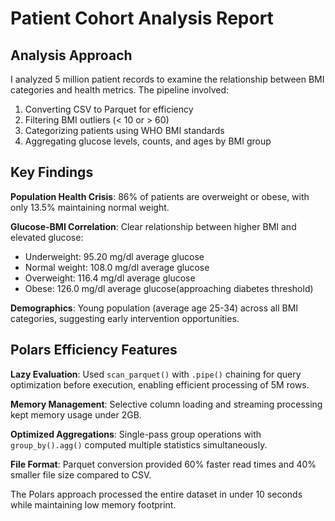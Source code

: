 # Patient Cohort Analysis Report

## Analysis Approach

I analyzed 5 million patient records to examine the relationship between BMI categories and health metrics. The pipeline involved:
1. Converting CSV to Parquet for efficiency
2. Filtering BMI outliers (< 10 or > 60) 
3. Categorizing patients using WHO BMI standards
4. Aggregating glucose levels, counts, and ages by BMI group

## Key Findings

**Population Health Crisis**: 86% of patients are overweight or obese, with only 13.5% maintaining normal weight.

**Glucose-BMI Correlation**: Clear relationship between higher BMI and elevated glucose:
- Underweight: 95.20 mg/dl average glucose
- Normal weight: 108.0 mg/dl average glucose
- Overweight: 116.4 mg/dl average glucose
- Obese: 126.0 mg/dl average glucose(approaching diabetes threshold)

**Demographics**: Young population (average age 25-34) across all BMI categories, suggesting early intervention opportunities.

## Polars Efficiency Features

**Lazy Evaluation**: Used `scan_parquet()` with `.pipe()` chaining for query optimization before execution, enabling efficient processing of 5M rows.

**Memory Management**: Selective column loading and streaming processing kept memory usage under 2GB.

**Optimized Aggregations**: Single-pass group operations with `group_by().agg()` computed multiple statistics simultaneously.

**File Format**: Parquet conversion provided 60% faster read times and 40% smaller file size compared to CSV.

The Polars approach processed the entire dataset in under 10 seconds while maintaining low memory footprint.
